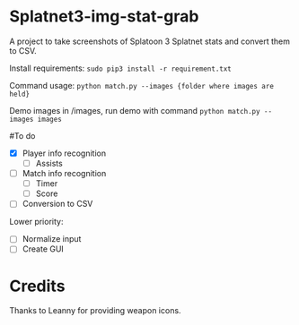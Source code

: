 # Splatnet3-img-stat-grab
 A project to take screenshots of Splatoon 3 Splatnet stats and convert them to CSV.
 
 Install requirements: `sudo pip3 install -r requirement.txt`
 
 Command usage: `python match.py --images {folder where images are held}`
 
 Demo images in /images, run demo with command `python match.py --images images`
 
 #To do
 -[X] Player info recognition
    -[ ] Assists
 -[ ] Match info recognition
   - [ ] Timer
   - [ ] Score
 -[ ] Conversion to CSV
 
 Lower priority:
 
 - [ ] Normalize input
 - [ ] Create GUI

# Credits
 Thanks to Leanny for providing weapon icons.